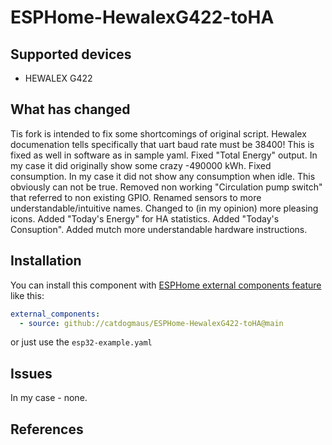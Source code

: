 # ESPHome-HewalexG422-toHA
 

## Supported devices

* HEWALEX G422

## What has changed

Tis fork is intended to fix some shortcomings of original script.
Hewalex documenation tells specifically that uart baud rate must be 38400! This is fixed as well in software as in sample yaml.
Fixed "Total Energy" output. In my case it did originally show some crazy -490000 kWh.
Fixed consumption. In my case it did not show any consumption when idle. This obviously can not be true.
Removed non working "Circulation pump switch" that referred to non existing GPIO.
Renamed sensors to more understandable/intuitive names.
Changed to (in my opinion) more pleasing icons.
Added "Today's Energy" for HA statistics.
Added "Today's Consuption".
Added mutch more understandable hardware instructions.

## Installation

You can install this component with [ESPHome external components feature](https://esphome.io/components/external_components.html) like this:
```yaml
external_components:
  - source: github://catdogmaus/ESPHome-HewalexG422-toHA@main
```
or just use the `esp32-example.yaml` 



## Issues

In my case - none. 

## References

 
